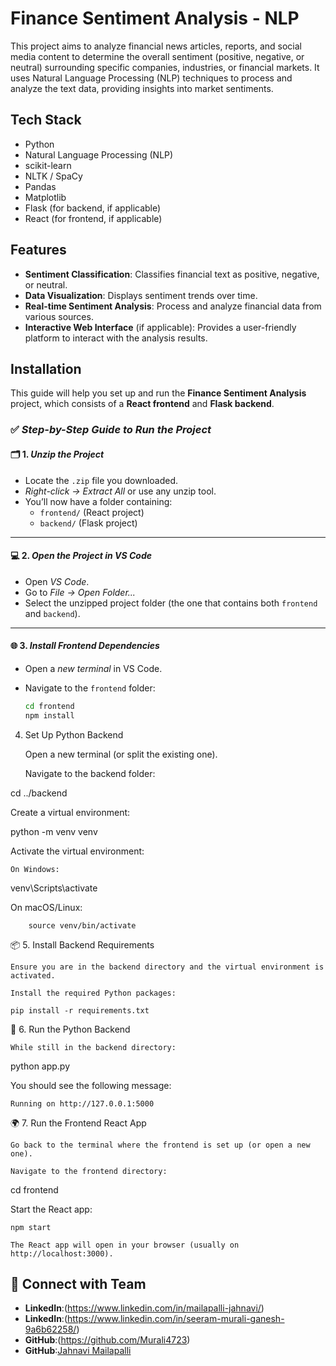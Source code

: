 # Finance Sentiment Analysis - NLP

This project aims to analyze financial news articles, reports, and social media content to determine the overall sentiment (positive, negative, or neutral) surrounding specific companies, industries, or financial markets. It uses Natural Language Processing (NLP) techniques to process and analyze the text data, providing insights into market sentiments.

## Tech Stack

- Python
- Natural Language Processing (NLP)
- scikit-learn
- NLTK / SpaCy
- Pandas
- Matplotlib
- Flask (for backend, if applicable)
- React (for frontend, if applicable)

## Features

- **Sentiment Classification**: Classifies financial text as positive, negative, or neutral.
- **Data Visualization**: Displays sentiment trends over time.
- **Real-time Sentiment Analysis**: Process and analyze financial data from various sources.
- **Interactive Web Interface** (if applicable): Provides a user-friendly platform to interact with the analysis results.

## Installation

This guide will help you set up and run the **Finance Sentiment Analysis** project, which consists of a **React frontend** and **Flask backend**. 

### ✅ *Step-by-Step Guide to Run the Project*

#### 🗂 1. *Unzip the Project*
- Locate the `.zip` file you downloaded.
- *Right-click → Extract All* or use any unzip tool.
- You’ll now have a folder containing:
  - `frontend/` (React project)
  - `backend/` (Flask project)

---

#### 💻 2. *Open the Project in VS Code*
- Open *VS Code*.
- Go to *File → Open Folder...*
- Select the unzipped project folder (the one that contains both `frontend` and `backend`).

---

#### 🌐 3. *Install Frontend Dependencies*
- Open a *new terminal* in VS Code.
- Navigate to the `frontend` folder:

  ```bash
  cd frontend
  npm install

4. Set Up Python Backend

    Open a new terminal (or split the existing one).

    Navigate to the backend folder:

cd ../backend

Create a virtual environment:

python -m venv venv

Activate the virtual environment:

    On Windows:

venv\Scripts\activate

On macOS/Linux:

        source venv/bin/activate

📦 5. Install Backend Requirements

    Ensure you are in the backend directory and the virtual environment is activated.

    Install the required Python packages:

    pip install -r requirements.txt

🚀 6. Run the Python Backend

    While still in the backend directory:

python app.py

You should see the following message:

    Running on http://127.0.0.1:5000

🌍 7. Run the Frontend React App

    Go back to the terminal where the frontend is set up (or open a new one).

    Navigate to the frontend directory:

cd frontend

Start the React app:

    npm start

    The React app will open in your browser (usually on http://localhost:3000).

## 🔗 Connect with Team
- **LinkedIn**:(https://www.linkedin.com/in/mailapalli-jahnavi/)
- **LinkedIn**:(https://www.linkedin.com/in/seeram-murali-ganesh-9a6b62258/)
- **GitHub**:(https://github.com/Murali4723)
- **GitHub**:[Jahnavi Mailapalli](https://github.com/jahnavimailapalli)
